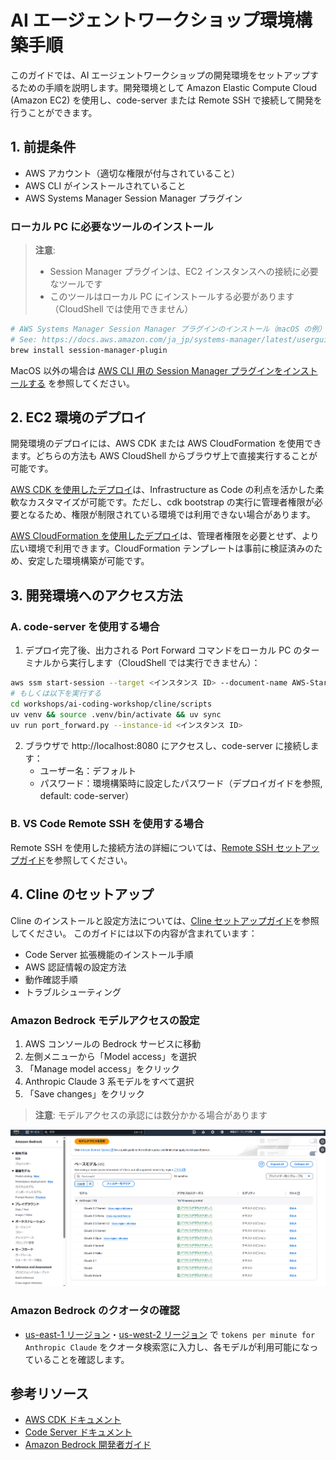 # AI エージェントワークショップ環境構築手順

このガイドでは、AI エージェントワークショップの開発環境をセットアップするための手順を説明します。開発環境として Amazon Elastic Compute Cloud (Amazon EC2) を使用し、code-server または Remote SSH で接続して開発を行うことができます。

## 1. 前提条件

- AWS アカウント（適切な権限が付与されていること）
- AWS CLI がインストールされていること
- AWS Systems Manager Session Manager プラグイン

### ローカル PC に必要なツールのインストール

> **注意**: 
> - Session Manager プラグインは、EC2 インスタンスへの接続に必要なツールです
> - このツールはローカル PC にインストールする必要があります（CloudShell では使用できません）

```bash
# AWS Systems Manager Session Manager プラグインのインストール（macOS の例）
# See: https://docs.aws.amazon.com/ja_jp/systems-manager/latest/userguide/session-manager-working-with-install-plugin.html
brew install session-manager-plugin
```

MacOS 以外の場合は [AWS CLI 用の Session Manager プラグインをインストールする](https://docs.aws.amazon.com/ja_jp/systems-manager/latest/userguide/session-manager-working-with-install-plugin.html) を参照してください。

## 2. EC2 環境のデプロイ

開発環境のデプロイには、AWS CDK または AWS CloudFormation を使用できます。どちらの方法も AWS CloudShell からブラウザ上で直接実行することが可能です。

[AWS CDK を使用したデプロイ](./cdk/README.md)は、Infrastructure as Code の利点を活かした柔軟なカスタマイズが可能です。ただし、cdk bootstrap の実行に管理者権限が必要となるため、権限が制限されている環境では利用できない場合があります。

[AWS CloudFormation を使用したデプロイ](./cfn/README.md)は、管理者権限を必要とせず、より広い環境で利用できます。CloudFormation テンプレートは事前に検証済みのため、安定した環境構築が可能です。

## 3. 開発環境へのアクセス方法

### A. code-server を使用する場合

1. デプロイ完了後、出力される Port Forward コマンドをローカル PC のターミナルから実行します（CloudShell では実行できません）：

```bash
aws ssm start-session --target <インスタンス ID> --document-name AWS-StartPortForwardingSession --parameters "portNumber=8080,localPortNumber=8080"
# もしくは以下を実行する
cd workshops/ai-coding-workshop/cline/scripts
uv venv && source .venv/bin/activate && uv sync
uv run port_forward.py --instance-id <インスタンス ID>
```

2. ブラウザで http://localhost:8080 にアクセスし、code-server に接続します：
   - ユーザー名：デフォルト
   - パスワード：環境構築時に設定したパスワード（デプロイガイドを参照, default: code-server）

### B. VS Code Remote SSH を使用する場合

Remote SSH を使用した接続方法の詳細については、[Remote SSH セットアップガイド](./0.remotessh/README.md)を参照してください。

## 4. Cline のセットアップ

Cline のインストールと設定方法については、[Cline セットアップガイド](./1.cline/README.md)を参照してください。
このガイドには以下の内容が含まれています：
- Code Server 拡張機能のインストール手順
- AWS 認証情報の設定方法
- 動作確認手順
- トラブルシューティング

### Amazon Bedrock モデルアクセスの設定

1. AWS コンソールの Bedrock サービスに移動
2. 左側メニューから「Model access」を選択
3. 「Manage model access」をクリック
4. Anthropic Claude 3 系モデルをすべて選択
5. 「Save changes」をクリック

> **注意**: モデルアクセスの承認には数分かかる場合があります

![Bedrock モデルアクセスの設定](./bedrock-setup.png)

### Amazon Bedrock のクオータの確認

- [us-east-1 リージョン](https://us-east-1.console.aws.amazon.com/servicequotas/home/services/bedrock/quotas)・[us-west-2 リージョン](https://us-west-2.console.aws.amazon.com/servicequotas/home/services/bedrock/quotas) で `tokens per minute for Anthropic Claude` をクオータ検索窓に入力し、各モデルが利用可能になっていることを確認します。

## 参考リソース

- [AWS CDK ドキュメント](https://docs.aws.amazon.com/ja_jp/cdk/latest/guide/home.html)
- [Code Server ドキュメント](https://coder.com/docs/code-server/latest)
- [Amazon Bedrock 開発者ガイド](https://docs.aws.amazon.com/bedrock/latest/userguide/what-is-bedrock.html)
